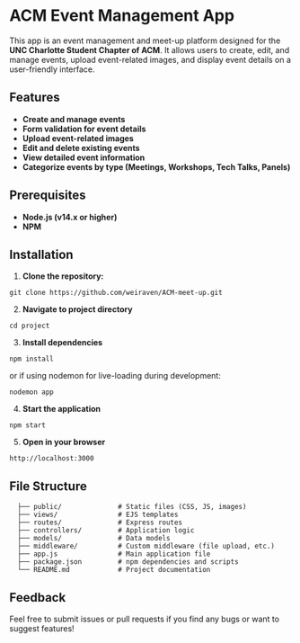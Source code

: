 # **ACM Event Management App**

This app is an event management and meet-up platform designed for the **UNC Charlotte Student Chapter of ACM**. It allows users to create, edit, and manage events, upload event-related images, and display event details on a user-friendly interface.

## **Features**
- **Create and manage events**
- **Form validation for event details**
- **Upload event-related images**
- **Edit and delete existing events**
- **View detailed event information**
- **Categorize events by type (Meetings, Workshops, Tech Talks, Panels)**

## **Prerequisites**
- **Node.js (v14.x or higher)**
- **NPM**

## **Installation**

1. **Clone the repository:** 
```
git clone https://github.com/weiraven/ACM-meet-up.git
```

2. **Navigate to project directory**
```
cd project
```

3. **Install dependencies**
```
npm install
```

or if using nodemon for live-loading during development:
```
nodemon app
```

4. **Start the application**
```
npm start
```

5. **Open in your browser**
```
http://localhost:3000
```

## File Structure
```
  ├── public/              # Static files (CSS, JS, images)
  ├── views/               # EJS templates
  ├── routes/              # Express routes
  ├── controllers/         # Application logic
  ├── models/              # Data models
  ├── middleware/          # Custom middleware (file upload, etc.)
  ├── app.js               # Main application file
  ├── package.json         # npm dependencies and scripts
  └── README.md            # Project documentation
```

## Feedback
Feel free to submit issues or pull requests if you find any bugs or want to suggest features!


